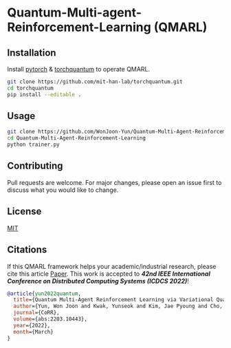 # Quantum-Multi-agent-Reinforcement-Learning (QMARL)

## Installation

Install [pytorch](https://pytorch.org/) & [torchquantum](https://github.com/mit-han-lab/torchquantum) to operate QMARL.

```bash
git clone https://github.com/mit-han-lab/torchquantum.git
cd torchquantum
pip install --editable .
```

## Usage

```bash
git clone https://github.com/WonJoon-Yun/Quantum-Multi-Agent-Reinforcement-Learning.git
cd Quantum-Multi-Agent-Reinforcement-Learning
python trainer.py
```

## Contributing
Pull requests are welcome. For major changes, please open an issue first to discuss what you would like to change.

## License
[MIT](https://choosealicense.com/licenses/mit/)

## Citations
If this QMARL framework helps your academic/industrial research, 
please cite this article [Paper](https://arxiv.org/abs/2203.10443).
This work is accepted to _**42nd IEEE International Conference on Distributed Computing Systems (ICDCS 2022)**_!

```bibtex
@article{yun2022quantum,
  title={Quantum Multi-Agent Reinforcement Learning via Variational Quantum Circuit Design},
  author={Yun, Won Joon and Kwak, Yunseok and Kim, Jae Pyoung and Cho, Hyunhee and Jung, Soyi and Park, Jihong and Kim, Joongheon},
  journal={CoRR},
  volume={abs:2203.10443},
  year={2022},
  month={March}
}
```
